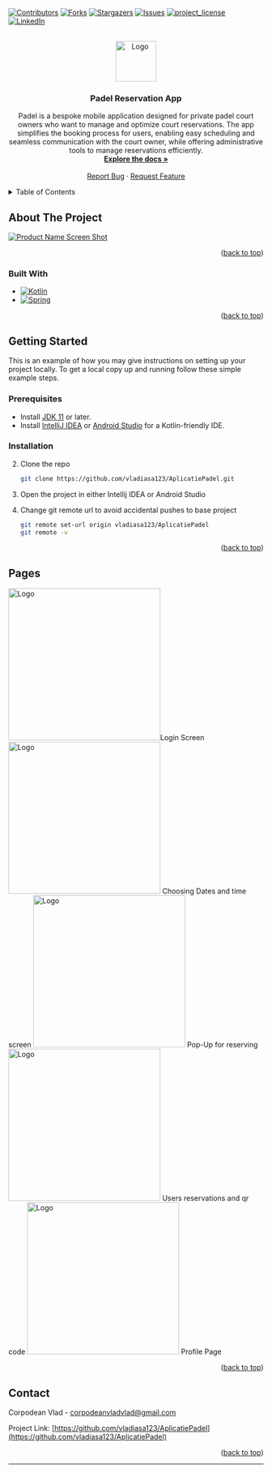 
<a id="readme-top"></a>

[![Contributors][contributors-shield]][contributors-url]
[![Forks][forks-shield]][forks-url]
[![Stargazers][stars-shield]][stars-url]
[![Issues][issues-shield]][issues-url]
[![project_license][license-shield]][license-url]
[![LinkedIn][linkedin-shield]][linkedin-url]

<br />
<div align="center">
  <a href="https://github.com/vladiasa123/AplicatiePadel">
    <img src="https://galmmtmm.ro/wp-content/uploads/2025/01/padel-logo-Copy.png" alt="Logo" width="80" height="80">
  </a>

<h3 align="center">Padel Reservation App</h3>

  <p align="center">
    Padel is a bespoke mobile application designed for private padel court owners who want to manage and optimize court reservations. The app simplifies the booking process for users, enabling easy scheduling and seamless communication with the court owner, while offering administrative tools to manage reservations efficiently.
    <br />
    <a href="https://github.com/vladiasa123/AplicatiePadel"><strong>Explore the docs »</strong></a>
    <br />
    <br />
    <a href="https://github.com/vladiasa123/AplicatiePadel/issues/new?labels=bug&template=bug-report---.md">Report Bug</a>
    ·
    <a href="https://github.com/vladiasa123/AplicatiePadel/issues/new?labels=enhancement&template=feature-request---.md">Request Feature</a>
  </p>
</div>


<details>
  <summary>Table of Contents</summary>
  <ol>
    <li>
      <a href="#about-the-project">About The Project</a>
      <ul>
        <li><a href="#built-with">Built With</a></li>
      </ul>
    </li>
    <li>
      <a href="#getting-started">Getting Started</a>
      <ul>
        <li><a href="#prerequisites">Prerequisites</a></li>
        <li><a href="#installation">Installation</a></li>
      </ul>
    </li>
    <li><a href="#Pages">Pages</a></li>
    <li><a href="#contact">Contact</a></li>
  </ol>
</details>



## About The Project

[![Product Name Screen Shot][product-screenshot]](https://galmmtmm.ro/wp-content/uploads/2024/12/banner.png)

<p align="right">(<a href="#readme-top">back to top</a>)</p>

### Built With

- [![Kotlin][JQuery.com]][JQuery-url]
- [![Spring][Spring.com]][JQuery-url]

<p align="right">(<a href="#readme-top">back to top</a>)</p>



## Getting Started

This is an example of how you may give instructions on setting up your project locally.
To get a local copy up and running follow these simple example steps.

### Prerequisites

- Install [JDK 11](https://adoptopenjdk.net/) or later.
- Install [IntelliJ IDEA](https://www.jetbrains.com/idea/) or [Android Studio](https://developer.android.com/studio) for a Kotlin-friendly IDE.

### Installation

2. Clone the repo
   ```sh
   git clone https://github.com/vladiasa123/AplicatiePadel.git
   ```
3. Open the project in either Intellij IDEA or Android Studio

4. Change git remote url to avoid accidental pushes to base project
   ```sh
   git remote set-url origin vladiasa123/AplicatiePadel
   git remote -v
   ```

<p align="right">(<a href="#readme-top">back to top</a>)</p>

## Pages

<img href="#Pages" src="https://galmmtmm.ro/wp-content/uploads/2025/01/Screenshot-2025-01-17-124154.png" alt="Logo" height = 300px>Login Screen
<img src="https://galmmtmm.ro/wp-content/uploads/2025/01/Screenshot-2025-01-17-124208.png" alt="Logo" height = 300px> Choosing Dates and time screen
<img src="https://galmmtmm.ro/wp-content/uploads/2025/01/Screenshot-2025-01-17-124214.png" alt="Logo" height = 300px> Pop-Up for reserving
<img src="https://galmmtmm.ro/wp-content/uploads/2025/01/Screenshot-2025-01-17-124220.png" alt="Logo" height = 300px> Users reservations and qr code
<img src="https://galmmtmm.ro/wp-content/uploads/2025/01/Screenshot-2025-01-17-124224.png" alt="Logo" height = 300px> Profile Page

<p align="right">(<a href="#readme-top">back to top</a>)</p>

## Contact

Corpodean Vlad - corpodeanvladvlad@gmail.com

Project Link: [https://github.com/vladiasa123/AplicatiePadel](https://github.com/vladiasa123/AplicatiePadel)

<p align="right">(<a href="#readme-top">back to top</a>)</p>

[contributors-shield]: https://img.shields.io/github/contributors/vladiasa123/AplicatiePadel.svg?style=for-the-badge
[contributors-url]: https://github.com/vladiasa123/AplicatiePadel/graphs/contributors
[forks-shield]: https://img.shields.io/github/forks/vladiasa123/AplicatiePadel.svg?style=for-the-badge
[forks-url]: https://github.com/vladiasa123/AplicatiePadel/network/members
[stars-shield]: https://img.shields.io/github/stars/vladiasa123/AplicatiePadel.svg?style=for-the-badge
[stars-url]: https://github.com/vladiasa123/AplicatiePadel/stargazers
[issues-shield]: https://img.shields.io/github/issues/vladiasa123/AplicatiePadel.svg?style=for-the-badge
[issues-url]: https://github.com/vladiasa123/AplicatiePadel/issues
[license-shield]: https://img.shields.io/github/license/vladiasa123/AplicatiePadel.svg?style=for-the-badge
[license-url]: https://github.com/vladiasa123/AplicatiePadel/blob/master/LICENSE.txt
[linkedin-shield]: https://img.shields.io/badge/-LinkedIn-black.svg?style=for-the-badge&logo=linkedin&colorB=555
[linkedin-url]: https://www.linkedin.com/in/vlad-corpodean-a238671a5/
[product-screenshot]: images/screenshot.png
[Next.js]: https://img.shields.io/badge/next.js-000000?style=for-the-badge&logo=nextdotjs&logoColor=white
[Next-url]: https://nextjs.org/
[React.js]: https://img.shields.io/badge/React-20232A?style=for-the-badge&logo=react&logoColor=61DAFB
[React-url]: https://reactjs.org/
[Vue.js]: https://img.shields.io/badge/Vue.js-35495E?style=for-the-badge&logo=vuedotjs&logoColor=4FC08D
[Vue-url]: https://vuejs.org/
[Angular.io]: https://img.shields.io/badge/Angular-DD0031?style=for-the-badge&logo=angular&logoColor=white
[Angular-url]: https://angular.io/
[Svelte.dev]: https://img.shields.io/badge/Svelte-4A4A55?style=for-the-badge&logo=svelte&logoColor=FF3E00
[Svelte-url]: https://svelte.dev/
[Laravel.com]: https://img.shields.io/badge/Laravel-FF2D20?style=for-the-badge&logo=laravel&logoColor=white
[Laravel-url]: https://laravel.com
[Bootstrap.com]: https://img.shields.io/badge/Bootstrap-563D7C?style=for-the-badge&logo=bootstrap&logoColor=white
[Bootstrap-url]: https://getbootstrap.com
[JQuery.com]: https://img.shields.io/badge/Kotlin-7F52FF?style=for-the-badge&logo=kotlin&logoColor=white
[Spring.com]: https://img.shields.io/badge/SpringBoot-6DB33F?style=flat-square&logo=Spring&logoColor=white
[JQuery-url]: https://jquery.com
****
